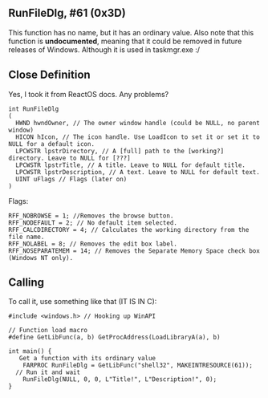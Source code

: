 ## RunFileDlg, #61 (0x3D)
This function has no name, but it has an ordinary value.
Also note that this function is <b>undocumented</b>, meaning that it could be removed in future releases of Windows.
Although it is used in taskmgr.exe :/

## Close Definition
Yes, I took it from ReactOS docs. Any problems?
```
int RunFileDlg
(
  HWND hwndOwner, // The owner window handle (could be NULL, no parent window)
  HICON hIcon, // The icon handle. Use LoadIcon to set it or set it to NULL for a default icon.
  LPCWSTR lpstrDirectory, // A [full] path to the [working?] directory. Leave to NULL for [???]
  LPCWSTR lpstrTitle, // A title. Leave to NULL for default title.
  LPCWSTR lpstrDescription, // A text. Leave to NULL for default text.
  UINT uFlags // Flags (later on)
)
```
Flags:
```
RFF_NOBROWSE = 1; //Removes the browse button.
RFF_NODEFAULT = 2; // No default item selected.
RFF_CALCDIRECTORY = 4; // Calculates the working directory from the file name.
RFF_NOLABEL = 8; // Removes the edit box label.
RFF_NOSEPARATEMEM = 14; // Removes the Separate Memory Space check box (Windows NT only).
```
## Calling
To call it, use something like that (IT IS IN C):

```
#include <windows.h> // Hooking up WinAPI

// Function load macro
#define GetLibFunc(a, b) GetProcAddress(LoadLibraryA(a), b)

int main() {
   Get a function with its ordinary value 
	FARPROC RunFileDlg = GetLibFunc("shell32", MAKEINTRESOURCE(61));
  // Run it and wait
	RunFileDlg(NULL, 0, 0, L"Title!", L"Description!", 0);
}
```
